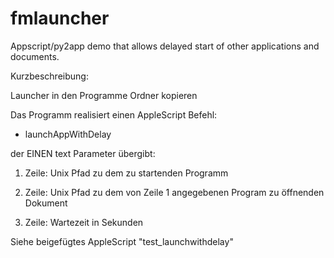 fmlauncher
==========

Appscript/py2app demo that allows delayed start of other applications and documents.



Kurzbeschreibung:

Launcher in den Programme Ordner kopieren

Das Programm realisiert einen AppleScript Befehl:

- launchAppWithDelay

der EINEN text Parameter übergibt:

1. Zeile: Unix Pfad zu dem zu startenden Programm

2. Zeile: Unix Pfad zu dem von Zeile 1 angegebenen Program zu öffnenden Dokument

3. Zeile: Wartezeit in Sekunden


Siehe beigefügtes AppleScript "test_launchwithdelay"

